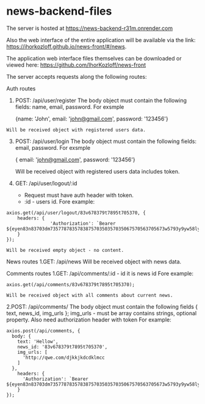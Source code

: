 # news-backend-files

The server is hosted at https://news-backend-r31m.onrender.com

Also the web interface of the entire application will be available via the link: https://ihorkozloff.github.io/news-front/#/news.

The application web interface files themselves can be downloaded or viewed here: https://github.com/IhorKozloff/news-front 


The server accepts requests along the following routes:

  Auth routes
  1. POST: /api/user/register 
      The body object must contain the following fields: name, email, password.
     For exsmple

     {name: 'John', email: 'john@gmail.com', password: '123456'}
     
    Will be received object with registered users data.
     
  3. POST: /api/user/login
     The body object must contain the following fields: email, password.
     For exsmple

     { email: 'john@gmail.com', password: '123456'}
     
     Will be received object with registered users data includes token.
     
  5. GET: /api/user/logout/:id
       - Request must have auth header with token.
       - :id - users id.
    Fore example:

    axios.get(/api/user/logout/83v678379t7895t705370, {
        headers: {
                    'Authorization': `Bearer ${eyen83n83703dm735778783578387570350357035067570563705673w5793y9yw58ly58l.yyw38yc3897cy789cy7c3y7w3y7c5y37cy7y78}`
        }
    });
    
    Will be received empty object - no content.

  News routes
  1.GET: /api/news
    Will be received object with news data.

  Comments routes
  1.GET: /api/comments/:id
      - id it is news id
    Fore example:
    
    axios.get(/api/comments/83v678379t7895t705370);
    
    Will be received object with all comments about current news.

  2.POST: /api/comments/ 
    The body object must contain the following fields { text, news_id, img_urls }; img_urls - must be array contains strings, optional property.
    Also need authorization header with token
    For example:
    
    axios.post(/api/comments, {
      body: {
        text: 'Hellow',
        news_id: '83v678379t7895t705370',
        img_urls: [
          'http://qwe.com/djkkjkdcdklmcc
        ]
      },
        headers: {
          'Authorization': `Bearer ${eyen83n83703dm735778783578387570350357035067570563705673w5793y9yw58ly58l.yyw38yc3897cy789cy7c3y7w3y7c5y37cy7y78}`
        }
    });

  
    
     
